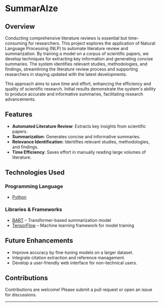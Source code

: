 # SummarAIze

## Overview
Conducting comprehensive literature reviews is essential but time-consuming for researchers. This project explores the application of Natural Language Processing (NLP) to automate literature review and summarization. By training a model on a corpus of scientific papers, we develop techniques for extracting key information and generating concise summaries. The system identifies relevant studies, methodologies, and findings, streamlining the literature review process and supporting researchers in staying updated with the latest developments. 

This approach aims to save time and effort, enhancing the efficiency and quality of scientific research. Initial results demonstrate the system's ability to produce accurate and informative summaries, facilitating research advancements.

## Features
- **Automated Literature Review**: Extracts key insights from scientific papers.
- **Summarization**: Generates concise and informative summaries.
- **Relevance Identification**: Identifies relevant studies, methodologies, and findings.
- **Time Efficiency**: Saves effort in manually reading large volumes of literature.

## Technologies Used
### **Programming Language**
- [Python](https://www.python.org/)

### **Libraries & Frameworks**
- [BART](https://huggingface.co/docs/transformers/en/model_doc/bart) – Transformer-based summarization model
- [TensorFlow](https://tensorflowjs.com) – Machine learning framework for model training

## Future Enhancements
- Improve accuracy by fine-tuning models on a larger dataset.
- Integrate citation extraction and reference management.
- Develop a user-friendly web interface for non-technical users.

## Contributions
Contributions are welcome! Please submit a pull request or open an issue for discussions.

---

